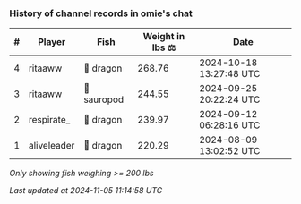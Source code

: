 ### History of channel records in omie's chat
| # | Player | Fish | Weight in lbs ⚖️ | Date |
|-----|------|--------|-----------|---------|
| 4  | ritaaww | 🐉 dragon | 268.76 | 2024-10-18 13:27:48 UTC |
| 3  | ritaaww | 🦕 sauropod | 244.55 | 2024-09-25 20:22:24 UTC |
| 2  | respirate_ | 🐉 dragon | 239.97 | 2024-09-12 06:28:16 UTC |
| 1  | aliveleader | 🐉 dragon | 220.29 | 2024-08-09 13:02:52 UTC |

_Only showing fish weighing >= 200 lbs_

_Last updated at 2024-11-05 11:14:58 UTC_